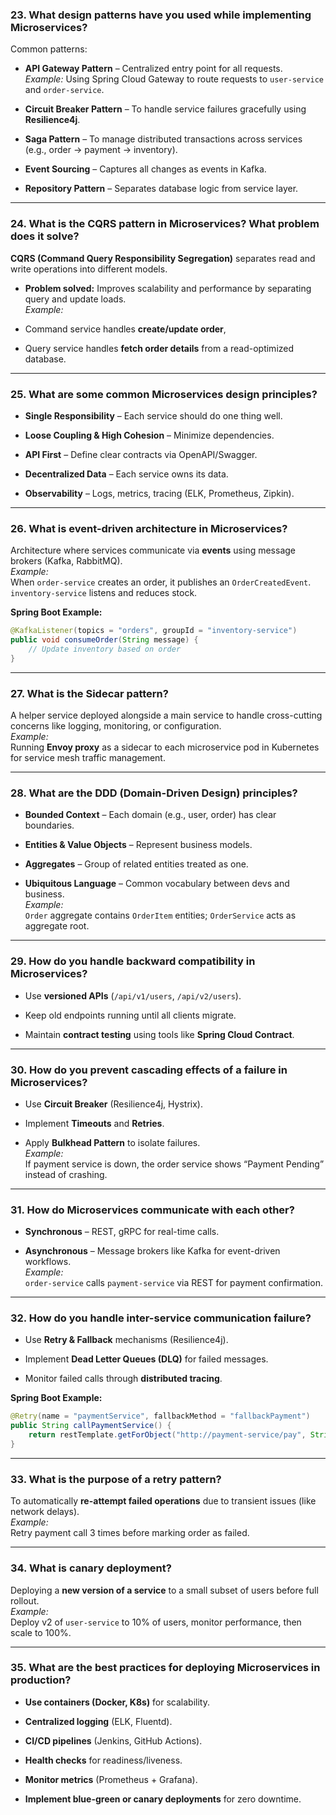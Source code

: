 ### 23. What design patterns have you used while implementing Microservices?

Common patterns:

- **API Gateway Pattern** – Centralized entry point for all requests.  
    _Example:_ Using Spring Cloud Gateway to route requests to `user-service` and `order-service`.
    
- **Circuit Breaker Pattern** – To handle service failures gracefully using **Resilience4j**.
    
- **Saga Pattern** – To manage distributed transactions across services (e.g., order → payment → inventory).
    
- **Event Sourcing** – Captures all changes as events in Kafka.
    
- **Repository Pattern** – Separates database logic from service layer.
    

---

### 24. What is the CQRS pattern in Microservices? What problem does it solve?

**CQRS (Command Query Responsibility Segregation)** separates read and write operations into different models.

- **Problem solved:** Improves scalability and performance by separating query and update loads.  
    _Example:_
    
- Command service handles **create/update order**,
    
- Query service handles **fetch order details** from a read-optimized database.
    

---

### 25. What are some common Microservices design principles?

- **Single Responsibility** – Each service should do one thing well.
    
- **Loose Coupling & High Cohesion** – Minimize dependencies.
    
- **API First** – Define clear contracts via OpenAPI/Swagger.
    
- **Decentralized Data** – Each service owns its data.
    
- **Observability** – Logs, metrics, tracing (ELK, Prometheus, Zipkin).
    

---

### 26. What is event-driven architecture in Microservices?

Architecture where services communicate via **events** using message brokers (Kafka, RabbitMQ).  
_Example:_  
When `order-service` creates an order, it publishes an `OrderCreatedEvent`. `inventory-service` listens and reduces stock.

**Spring Boot Example:**

```java
@KafkaListener(topics = "orders", groupId = "inventory-service")
public void consumeOrder(String message) {
    // Update inventory based on order
}
```

---

### 27. What is the Sidecar pattern?

A helper service deployed alongside a main service to handle cross-cutting concerns like logging, monitoring, or configuration.  
_Example:_  
Running **Envoy proxy** as a sidecar to each microservice pod in Kubernetes for service mesh traffic management.

---

### 28. What are the DDD (Domain-Driven Design) principles?

- **Bounded Context** – Each domain (e.g., user, order) has clear boundaries.
    
- **Entities & Value Objects** – Represent business models.
    
- **Aggregates** – Group of related entities treated as one.
    
- **Ubiquitous Language** – Common vocabulary between devs and business.  
    _Example:_  
    `Order` aggregate contains `OrderItem` entities; `OrderService` acts as aggregate root.
    

---

### 29. How do you handle backward compatibility in Microservices?

- Use **versioned APIs** (`/api/v1/users`, `/api/v2/users`).
    
- Keep old endpoints running until all clients migrate.
    
- Maintain **contract testing** using tools like **Spring Cloud Contract**.
    

---

### 30. How do you prevent cascading effects of a failure in Microservices?

- Use **Circuit Breaker** (Resilience4j, Hystrix).
    
- Implement **Timeouts** and **Retries**.
    
- Apply **Bulkhead Pattern** to isolate failures.  
    _Example:_  
    If payment service is down, the order service shows “Payment Pending” instead of crashing.
    

---

### 31. How do Microservices communicate with each other?

- **Synchronous** – REST, gRPC for real-time calls.
    
- **Asynchronous** – Message brokers like Kafka for event-driven workflows.  
    _Example:_  
    `order-service` calls `payment-service` via REST for payment confirmation.
    

---

### 32. How do you handle inter-service communication failure?

- Use **Retry & Fallback** mechanisms (Resilience4j).
    
- Implement **Dead Letter Queues (DLQ)** for failed messages.
    
- Monitor failed calls through **distributed tracing**.
    

**Spring Boot Example:**

```java
@Retry(name = "paymentService", fallbackMethod = "fallbackPayment")
public String callPaymentService() {
    return restTemplate.getForObject("http://payment-service/pay", String.class);
}
```

---

### 33. What is the purpose of a retry pattern?

To automatically **re-attempt failed operations** due to transient issues (like network delays).  
_Example:_  
Retry payment call 3 times before marking order as failed.

---

### 34. What is canary deployment?

Deploying a **new version of a service** to a small subset of users before full rollout.  
_Example:_  
Deploy v2 of `user-service` to 10% of users, monitor performance, then scale to 100%.

---

### 35. What are the best practices for deploying Microservices in production?

- **Use containers (Docker, K8s)** for scalability.
    
- **Centralized logging** (ELK, Fluentd).
    
- **CI/CD pipelines** (Jenkins, GitHub Actions).
    
- **Health checks** for readiness/liveness.
    
- **Monitor metrics** (Prometheus + Grafana).
    
- **Implement blue-green or canary deployments** for zero downtime.
    